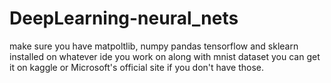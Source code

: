 # DeepLearning-neural_nets
make sure you have matpoltlib, numpy pandas tensorflow and sklearn installed on whatever ide you work on along with mnist dataset you can get it on kaggle or Microsoft's official site if you don't have those.

